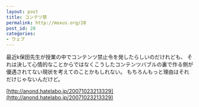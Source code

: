 ```yaml
---
layout: post
title: コンテツ禁
permalink: http://moxus.org/28
post_id: 28
categories: 
- ウェブ
---
```


最近k保田先生が授業の中でコンテンツ禁止令を発したらしいのだけれども、
それは決して心情的なことからではなくこうしたコンテンツバブルの裏で作る側が優遇されてない現状を考えてのことかもしれない。
もちろんもっと理由はそれだけじゃないんだけど。


[http://anond.hatelabo.jp/20071023213329](http://anond.hatelabo.jp/20071023213329)
